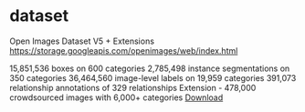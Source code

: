 # dataset

Open Images Dataset V5 + Extensions
https://storage.googleapis.com/openimages/web/index.html

15,851,536 boxes on 600 categories
2,785,498 instance segmentations on 350 categories
36,464,560 image-level labels on 19,959 categories
391,073 relationship annotations of 329 relationships
Extension - 478,000 crowdsourced images with 6,000+ categories
[Download](https://storage.googleapis.com/openimages/web/download.html)
